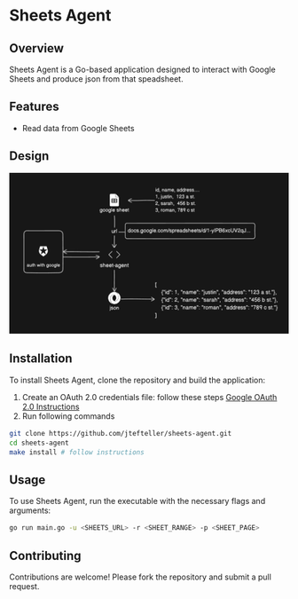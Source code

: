     

# Sheets Agent

## Overview

Sheets Agent is a Go-based application designed to interact with Google Sheets and produce json from that speadsheet.

## Features

- Read data from Google Sheets

## Design

![Code Deployer Logo](./docs/design.png)

## Installation

To install Sheets Agent, clone the repository and build the application:

1. Create an OAuth 2.0 credentials file: follow these steps [Google OAuth 2.0 Instructions](https://developers.google.com/identity/protocols/oauth2)
2. Run following commands

```sh
git clone https://github.com/jtefteller/sheets-agent.git
cd sheets-agent
make install # follow instructions
```

## Usage

To use Sheets Agent, run the executable with the necessary flags and arguments:

```sh
go run main.go -u <SHEETS_URL> -r <SHEET_RANGE> -p <SHEET_PAGE>
```

## Contributing

Contributions are welcome! Please fork the repository and submit a pull request.
